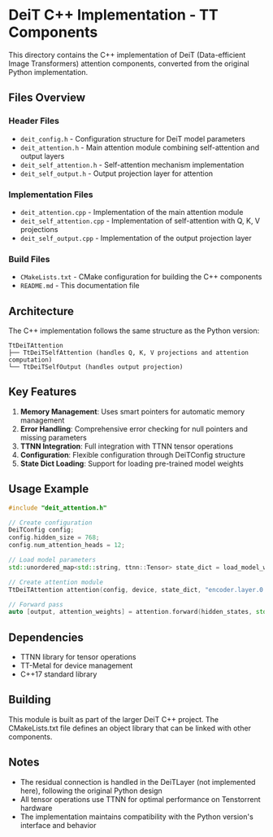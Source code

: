 # DeiT C++ Implementation - TT Components

This directory contains the C++ implementation of DeiT (Data-efficient Image Transformers) attention components, converted from the original Python implementation.

## Files Overview

### Header Files
- `deit_config.h` - Configuration structure for DeiT model parameters
- `deit_attention.h` - Main attention module combining self-attention and output layers
- `deit_self_attention.h` - Self-attention mechanism implementation
- `deit_self_output.h` - Output projection layer for attention

### Implementation Files
- `deit_attention.cpp` - Implementation of the main attention module
- `deit_self_attention.cpp` - Implementation of self-attention with Q, K, V projections
- `deit_self_output.cpp` - Implementation of the output projection layer

### Build Files
- `CMakeLists.txt` - CMake configuration for building the C++ components
- `README.md` - This documentation file

## Architecture

The C++ implementation follows the same structure as the Python version:

```
TtDeiTAttention
├── TtDeiTSelfAttention (handles Q, K, V projections and attention computation)
└── TtDeiTSelfOutput (handles output projection)
```

## Key Features

1. **Memory Management**: Uses smart pointers for automatic memory management
2. **Error Handling**: Comprehensive error checking for null pointers and missing parameters
3. **TTNN Integration**: Full integration with TTNN tensor operations
4. **Configuration**: Flexible configuration through DeiTConfig structure
5. **State Dict Loading**: Support for loading pre-trained model weights

## Usage Example

```cpp
#include "deit_attention.h"

// Create configuration
DeiTConfig config;
config.hidden_size = 768;
config.num_attention_heads = 12;

// Load model parameters
std::unordered_map<std::string, ttnn::Tensor> state_dict = load_model_weights("path/to/weights");

// Create attention module
TtDeiTAttention attention(config, device, state_dict, "encoder.layer.0.attention");

// Forward pass
auto [output, attention_weights] = attention.forward(hidden_states, std::nullopt, false);
```

## Dependencies

- TTNN library for tensor operations
- TT-Metal for device management
- C++17 standard library

## Building

This module is built as part of the larger DeiT C++ project. The CMakeLists.txt file defines an object library that can be linked with other components.

## Notes

- The residual connection is handled in the DeiTLayer (not implemented here), following the original Python design
- All tensor operations use TTNN for optimal performance on Tenstorrent hardware
- The implementation maintains compatibility with the Python version's interface and behavior